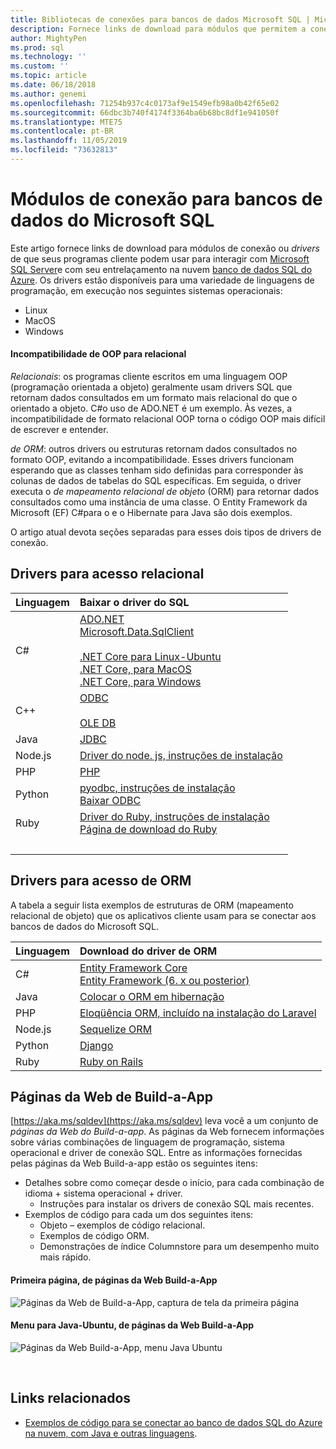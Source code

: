 ```yaml
---
title: Bibliotecas de conexões para bancos de dados Microsoft SQL | Microsoft Docs
description: Fornece links de download para módulos que permitem a conexão com o Microsoft SQL Server e o banco de dados SQL do Azure, de uma variedade de linguagens de programação de cliente.
author: MightyPen
ms.prod: sql
ms.technology: ''
ms.custom: ''
ms.topic: article
ms.date: 06/18/2018
ms.author: genemi
ms.openlocfilehash: 71254b937c4c0173af9e1549efb98a0b42f65e02
ms.sourcegitcommit: 66dbc3b740f4174f3364ba6b68bc8df1e941050f
ms.translationtype: MTE75
ms.contentlocale: pt-BR
ms.lasthandoff: 11/05/2019
ms.locfileid: "73632813"
---
```

# <a name="connection-modules-for-microsoft-sql-databases"></a>Módulos de conexão para bancos de dados do Microsoft SQL

Este artigo fornece links de download para módulos de conexão ou *drivers* de que seus programas cliente podem usar para interagir com [Microsoft SQL Server](../relational-databases/database-features.md)e com seu entrelaçamento na nuvem [banco de dados SQL do Azure](https://docs.microsoft.com/azure/sql-database/). Os drivers estão disponíveis para uma variedade de linguagens de programação, em execução nos seguintes sistemas operacionais:

- Linux
- MacOS
- Windows

#### <a name="oop-to-relational-mismatch"></a>Incompatibilidade de OOP para relacional

*Relacionais*: os programas cliente escritos em uma linguagem OOP (programação orientada a objeto) geralmente usam drivers SQL que retornam dados consultados em um formato mais relacional do que o orientado a objeto. C#o uso de ADO.NET é um exemplo. Às vezes, a incompatibilidade de formato relacional OOP torna o código OOP mais difícil de escrever e entender.

*de ORM*: outros drivers ou estruturas retornam dados consultados no formato OOP, evitando a incompatibilidade. Esses drivers funcionam esperando que as classes tenham sido definidas para corresponder às colunas de dados de tabelas do SQL específicas. Em seguida, o driver executa o *de mapeamento relacional de objeto* (ORM) para retornar dados consultados como uma instância de uma classe. O Entity Framework da Microsoft (EF) C#para o e o Hibernate para Java são dois exemplos.

O artigo atual devota seções separadas para esses dois tipos de drivers de conexão.

<a name="anchor-20-drivers-relational-access" />

## <a name="drivers-for-relational-access"></a>Drivers para acesso relacional


<!--
Each given Microsoft Download Center page should be enhanced
with a link to the next NEWER version page, on the day that the
original page is no longer the latest because the newer page is being added.
But this policy is not agreed on or observed,
putting the links in the following table at risk for being outdated.

PHP driver in Github.com also uses this FWLink:  https://go.microsoft.com/fwlink/?LinkID=518036 ,
although the FWLink is less precise than is https://github.com/Microsoft/msphpsql/tree/dev#install-unix .
-->

| Linguagem | Baixar o driver do SQL |
| :------- | :---------------------- |
| C# | [ADO.NET](https://www.microsoft.com/net/download/)<br />[Microsoft.Data.SqlClient](https://www.nuget.org/packages/Microsoft.Data.SqlClient/)<br /><br />[.NET Core para Linux-Ubuntu](https://www.microsoft.com/net/core#Ubuntu)<br />[.NET Core, para MacOS](https://www.microsoft.com/net/core#macos)<br />[.NET Core, para Windows](https://www.microsoft.com/net/core) |
| C++ | [ODBC](./odbc/download-odbc-driver-for-sql-server.md)<br /><br />[OLE DB](./oledb/download-oledb-driver-for-sql-server.md) |
| Java | [JDBC](./jdbc/download-microsoft-jdbc-driver-for-sql-server.md) |
| Node.js | [Driver do node. js, instruções de instalação](./node-js/step-1-configure-development-environment-for-node-js-development.md) |
| PHP | [PHP](./php/download-drivers-php-sql-server.md) |
| Python | [pyodbc, instruções de instalação](./python/pyodbc/step-1-configure-development-environment-for-pyodbc-python-development.md)<br />[Baixar ODBC](./odbc/download-odbc-driver-for-sql-server.md) |
| Ruby | [Driver do Ruby, instruções de instalação](./ruby/step-1-configure-development-environment-for-ruby-development.md)<br />[Página de download do Ruby](https://rubyinstaller.org/downloads/) |
| &nbsp; | <br /> |

<a name="anchor-40-drivers-orm-access" />

## <a name="drivers-for-orm-access"></a>Drivers para acesso de ORM


A tabela a seguir lista exemplos de estruturas de ORM (mapeamento relacional de objeto) que os aplicativos cliente usam para se conectar aos bancos de dados do Microsoft SQL.


| Linguagem | Download do driver de ORM |
| :------- | :------------------ |
| C# | [Entity Framework Core](https://docs.microsoft.com/ef/core/)<br />[Entity Framework (6. x ou posterior)](https://docs.microsoft.com/ef/) |
| Java | [Colocar o ORM em hibernação](https://hibernate.org/orm)|
| PHP | [Eloqüência ORM, incluído na instalação do Laravel](https://laravel.com/docs/) |
| Node.js | [Sequelize ORM](https://docs.sequelizejs.com) |
| Python | [Django](https://www.djangoproject.com/) |
| Ruby | [Ruby on Rails](https://rubyonrails.org/) |


<a name="anchor-60-build-an-app-webpages" />

## <a name="build-an-app-webpages"></a>Páginas da Web de Build-a-App
[https://aka.ms/sqldev](https://aka.ms/sqldev) leva você a um conjunto de *páginas da Web do Build-a-app*. As páginas da Web fornecem informações sobre várias combinações de linguagem de programação, sistema operacional e driver de conexão SQL. Entre as informações fornecidas pelas páginas da Web Build-a-app estão os seguintes itens:

- Detalhes sobre como começar desde o início, para cada combinação de idioma + sistema operacional + driver.
    - Instruções para instalar os drivers de conexão SQL mais recentes.
- Exemplos de código para cada um dos seguintes itens:
    - Objeto – exemplos de código relacional.
    - Exemplos de código ORM.
    - Demonstrações de índice Columnstore para um desempenho muito mais rápido.

#### <a name="first-page-of-build-an-app-webpages"></a>Primeira página, de páginas da Web Build-a-App
![Páginas da Web de Build-a-App, captura de tela da primeira página][image-ref-163-buildanapp-webpages-first-page]

#### <a name="menu-for-java---ubuntu-of-build-an-app-webpages"></a>Menu para Java-Ubuntu, de páginas da Web Build-a-App
![Páginas da Web Build-a-App, menu Java Ubuntu][image-ref-167-buildanapp-webpages-menu-java-ubuntu]

&nbsp;

## <a name="related-links"></a>Links relacionados
- [Exemplos de código para se conectar ao banco de dados SQL do Azure na nuvem, com Java e outras linguagens](https://docs.microsoft.com/azure/sql-database/sql-database-connect-query-java).

<!-- Image references -->

[image-ref-163-buildanapp-webpages-first-page]: ./media/homepage-sql-connection-drivers/gm-aka-ms-sqldev-choose-language-g21.png
[image-ref-167-buildanapp-webpages-menu-java-ubuntu]: ./media/homepage-sql-connection-drivers/gm-aka-ms-sqldev-java-ubuntu-c31.png
